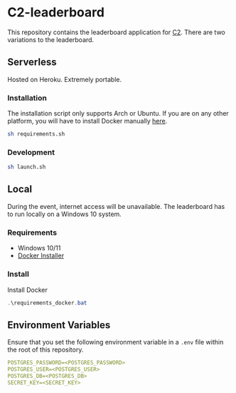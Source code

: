 # C2-leaderboard

This repository contains the leaderboard application for [C2](https://github.com/winstxnhdw/C2). There are two variations to the leaderboard.

## Serverless

Hosted on Heroku. Extremely portable.

### Installation

The installation script only supports Arch or Ubuntu. If you are on any other platform, you will have to install Docker manually [here](https://docs.docker.com/get-docker/).

```bash
sh requirements.sh
```

### Development

```bash
sh launch.sh
```

## Local

During the event, internet access will be unavailable. The leaderboard has to run locally on a Windows 10 system.

### Requirements

- Windows 10/11
- [Docker Installer](https://desktop.docker.com/win/main/amd64/Docker%20Desktop%20Installer.exe)

### Install

Install Docker

```ps1
.\requirements_docker.bat
```

## Environment Variables

Ensure that you set the following environment variable in a `.env` file within the root of this repository.

```yaml
POSTGRES_PASSWORD=<POSTGRES_PASSWORD>
POSTGRES_USER=<POSTGRES_USER>
POSTGRES_DB=<POSTGRES_DB>
SECRET_KEY=<SECRET_KEY>
```
